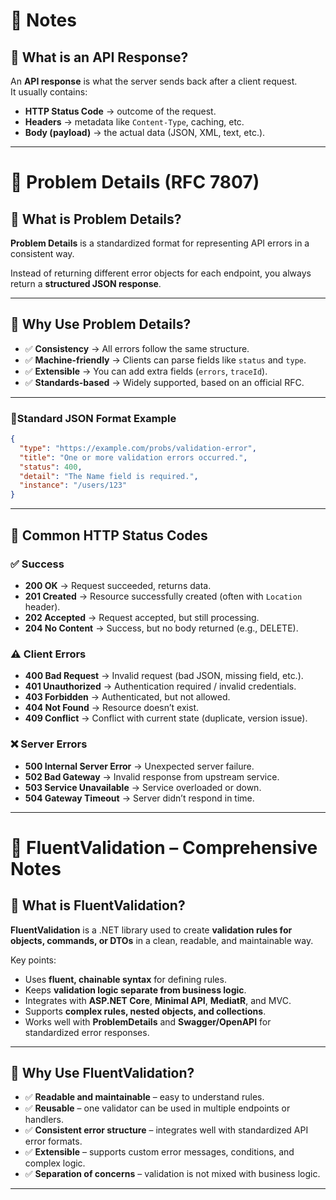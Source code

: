 # 📌 Notes

## 🔹 What is an API Response?
An **API response** is what the server sends back after a client request.  
It usually contains:
- **HTTP Status Code** → outcome of the request.  
- **Headers** → metadata like `Content-Type`, caching, etc.  
- **Body (payload)** → the actual data (JSON, XML, text, etc.).  

---

# 📌 Problem Details (RFC 7807)

## 🔹 What is Problem Details?
**Problem Details** is a standardized format for representing API errors in a consistent way.  

Instead of returning different error objects for each endpoint, you always return a **structured JSON response**.

---

## 🔹 Why Use Problem Details?
- ✅ **Consistency** → All errors follow the same structure.  
- ✅ **Machine-friendly** → Clients can parse fields like `status` and `type`.  
- ✅ **Extensible** → You can add extra fields (`errors`, `traceId`).  
- ✅ **Standards-based** → Widely supported, based on an official RFC.  

---

###  🔹Standard JSON Format Example
```json
{
  "type": "https://example.com/probs/validation-error",
  "title": "One or more validation errors occurred.",
  "status": 400,
  "detail": "The Name field is required.",
  "instance": "/users/123"
}
```

---

## 🔹 Common HTTP Status Codes

### ✅ Success
- **200 OK** → Request succeeded, returns data.  
- **201 Created** → Resource successfully created (often with `Location` header).  
- **202 Accepted** → Request accepted, but still processing.  
- **204 No Content** → Success, but no body returned (e.g., DELETE).  

### ⚠️ Client Errors
- **400 Bad Request** → Invalid request (bad JSON, missing field, etc.).  
- **401 Unauthorized** → Authentication required / invalid credentials.  
- **403 Forbidden** → Authenticated, but not allowed.  
- **404 Not Found** → Resource doesn’t exist.  
- **409 Conflict** → Conflict with current state (duplicate, version issue).  

### ❌ Server Errors
- **500 Internal Server Error** → Unexpected server failure.  
- **502 Bad Gateway** → Invalid response from upstream service.  
- **503 Service Unavailable** → Service overloaded or down.  
- **504 Gateway Timeout** → Server didn’t respond in time.  

---

# 📌 FluentValidation – Comprehensive Notes

## 🔹 What is FluentValidation?
**FluentValidation** is a .NET library used to create **validation rules for objects, commands, or DTOs** in a clean, readable, and maintainable way.  

Key points:
- Uses **fluent, chainable syntax** for defining rules.  
- Keeps **validation logic separate from business logic**.  
- Integrates with **ASP.NET Core**, **Minimal API**, **MediatR**, and MVC.  
- Supports **complex rules, nested objects, and collections**.  
- Works well with **ProblemDetails** and **Swagger/OpenAPI** for standardized error responses.

---

## 🔹 Why Use FluentValidation?
- ✅ **Readable and maintainable** – easy to understand rules.  
- ✅ **Reusable** – one validator can be used in multiple endpoints or handlers.  
- ✅ **Consistent error structure** – integrates well with standardized API error formats.  
- ✅ **Extensible** – supports custom error messages, conditions, and complex logic.  
- ✅ **Separation of concerns** – validation is not mixed with business logic.

---





